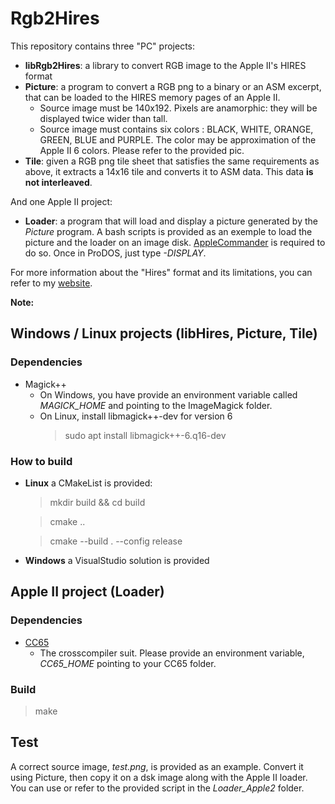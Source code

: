# Rgb2Hires

This repository contains three "PC" projects:
* **libRgb2Hires**: a library to convert RGB image to the Apple II's HIRES format
* **Picture**: a program to convert a RGB png to a binary or an ASM excerpt, that can be loaded to the HIRES memory pages of an Apple II.
  * Source image must be 140x192. Pixels are anamorphic: they will be displayed twice wider than tall.
  * Source image must contains six colors : BLACK, WHITE, ORANGE, GREEN, BLUE and PURPLE. The color may be approximation of the Apple II 6 colors. Please refer to the provided pic.
* **Tile**: given a RGB png tile sheet that satisfies the same requirements as above, it extracts a 14x16 tile and converts it to ASM data. This data **is not interleaved**.

And one Apple II project:
* **Loader**: a program that will load and display a picture generated by the *Picture* program. A bash scripts is provided as an exemple to load the picture and the loader on an image disk. [AppleCommander](https://applecommander.github.io/) is required to do so. Once in ProDOS, just type *-DISPLAY*.

For more information about the "Hires" format and its limitations, you can refer to my [website](https://www.xtof.info/hires-graphics-apple-ii.html).

__Note:__

## Windows / Linux projects (libHires, Picture, Tile)
### Dependencies

* Magick++
    * On Windows, you have provide an environment variable called *MAGICK_HOME* and pointing to the ImageMagick folder.
    * On Linux, install libmagick++-dev for version 6
	  > sudo apt install libmagick++-6.q16-dev

### How to build

* **Linux** a CMakeList is provided:
  > mkdir build && cd build

  > cmake ..

  > cmake --build . --config release
  
* **Windows** a VisualStudio solution is provided

## Apple II project (Loader)

### Dependencies
* [CC65](https://cc65.github.io/cc65/)
    * The crosscompiler suit. Please provide an environment variable, *CC65_HOME* pointing to your CC65 folder.
	
### Build

  > make

## Test

A correct source image, *test.png*, is provided as an example. Convert it using Picture, then copy it on a dsk image along with the Apple II loader. You can use or refer to the provided script in the *Loader_Apple2* folder.
